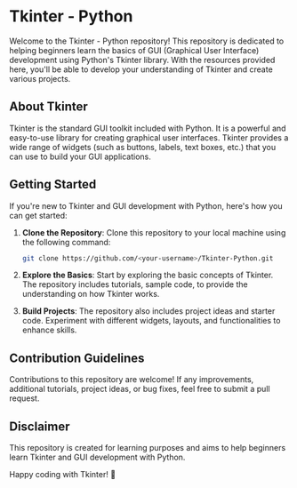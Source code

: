# Tkinter - Python

Welcome to the Tkinter - Python repository! This repository is dedicated to helping beginners learn the basics of GUI (Graphical User Interface) development using Python's Tkinter library. With the resources provided here, you'll be able to develop your understanding of Tkinter and create various projects.

## About Tkinter

Tkinter is the standard GUI toolkit included with Python. It is a powerful and easy-to-use library for creating graphical user interfaces. Tkinter provides a wide range of widgets (such as buttons, labels, text boxes, etc.) that you can use to build your GUI applications.

## Getting Started

If you're new to Tkinter and GUI development with Python, here's how you can get started:

1. **Clone the Repository**: Clone this repository to your local machine using the following command:

    ```bash
    git clone https://github.com/<your-username>/Tkinter-Python.git
    ```

2. **Explore the Basics**: Start by exploring the basic concepts of Tkinter. The repository includes tutorials, sample code,  to provide the understanding on how Tkinter works.

3. **Build Projects**: The repository also includes project ideas and starter code. Experiment with different widgets, layouts, and functionalities to enhance skills.




## Contribution Guidelines

Contributions to this repository are welcome! If any improvements, additional tutorials, project ideas, or bug fixes, feel free to submit a pull request.


## Disclaimer

This repository is created for learning purposes and aims to help beginners learn Tkinter and GUI development with Python. 


Happy coding with Tkinter! 🎉